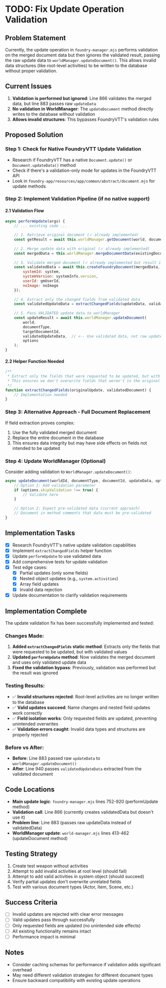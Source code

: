 # TODO: Fix Update Operation Validation

## Problem Statement
Currently, the update operation in `foundry-manager.mjs` performs validation on the merged document data but then ignores the validated result, passing the raw update data to `worldManager.updateDocument()`. This allows invalid data structures (like root-level activities) to be written to the database without proper validation.

## Current Issues
1. **Validation is performed but ignored**: Line 866 validates the merged data, but line 883 passes raw `updateData`
2. **No validation in WorldManager**: The `updateDocument` method directly writes to the database without validation
3. **Allows invalid structures**: This bypasses FoundryVTT's validation rules

## Proposed Solution

### Step 1: Check for Native FoundryVTT Update Validation
- Research if FoundryVTT has a native `Document.update()` or `Document.updateData()` method
- Check if there's a validation-only mode for updates in the FoundryVTT API
- Look in `foundry-app/resources/app/common/abstract/document.mjs` for update methods

### Step 2: Implement Validation Pipeline (if no native support)

#### 2.1 Validation Flow
```javascript
async performUpdate(args) {
    // ... existing code ...
    
    // 1. Retrieve original document (✓ already implemented)
    const getResult = await this.worldManager.getDocument(world, documentType, targetDocumentId);
    
    // 2. Merge update data with original (✓ already implemented)
    const mergedData = this.worldManager.mergeDocumentData(existingDocument, updateData);
    
    // 3. Validate merged document (✓ already implemented but result ignored)
    const validatedData = await this.createFoundryDocument(mergedData, documentType, {
        systemId: system,
        systemVersion: systemInfo.version,
        userId: gmUserId,
        noImage: noImage
    });
    
    // 4. Extract only the changed fields from validated data
    const validatedUpdateData = extractChangedFields(updateData, validatedData);
    
    // 5. Pass VALIDATED update data to worldManager
    const updateResult = await this.worldManager.updateDocument(
        world, 
        documentType, 
        targetDocumentId, 
        validatedUpdateData,  // <-- Use validated data, not raw updateData
        options
    );
}
```

#### 2.2 Helper Function Needed
```javascript
/**
 * Extract only the fields that were requested to be updated, but with validated values
 * This ensures we don't overwrite fields that weren't in the original update request
 */
function extractChangedFields(originalUpdate, validatedDocument) {
    // Implementation needed
}
```

### Step 3: Alternative Approach - Full Document Replacement
If field extraction proves complex:
1. Use the fully validated merged document
2. Replace the entire document in the database
3. This ensures data integrity but may have side effects on fields not intended to be updated

### Step 4: Update WorldManager (Optional)
Consider adding validation to `WorldManager.updateDocument()`:
```javascript
async updateDocument(worldId, documentType, documentId, updateData, options = {}) {
    // Option 1: Add validation parameter
    if (options.skipValidation !== true) {
        // Validate here
    }
    
    // Option 2: Expect pre-validated data (current approach)
    // Document in method comments that data must be pre-validated
}
```

## Implementation Tasks

- [x] Research FoundryVTT's native update validation capabilities
- [x] Implement `extractChangedFields` helper function
- [x] Update `performUpdate` to use validated data
- [x] Add comprehensive tests for update validation
- [x] Test edge cases:
  - [x] Partial updates (only some fields)
  - [x] Nested object updates (e.g., `system.activities`)
  - [x] Array field updates
  - [x] Invalid data rejection
- [x] Update documentation to clarify validation requirements

## Implementation Complete

The update validation fix has been successfully implemented and tested:

### Changes Made:
1. **Added `extractChangedFields` static method**: Extracts only the fields that were requested to be updated, but with validated values
2. **Updated `performUpdate` method**: Now validates the merged document and uses only validated update data
3. **Fixed the validation bypass**: Previously, validation was performed but the result was ignored

### Testing Results:
- ✅ **Invalid structures rejected**: Root-level activities are no longer written to the database
- ✅ **Valid updates succeed**: Name changes and nested field updates work correctly  
- ✅ **Field isolation works**: Only requested fields are updated, preventing unintended overwrites
- ✅ **Validation errors caught**: Invalid data types and structures are properly rejected

### Before vs After:
- **Before**: Line 883 passed raw `updateData` to `worldManager.updateDocument()`
- **After**: Line 940 passes `validatedUpdateData` extracted from the validated document

## Code Locations
- **Main update logic**: `foundry-manager.mjs` lines 752-920 (performUpdate method)
- **Validation call**: Line 866 (currently creates validatedData but doesn't use it)
- **Problem line**: Line 883 (passes raw updateData instead of validatedData)
- **WorldManager update**: `world-manager.mjs` lines 413-462 (updateDocument method)

## Testing Strategy
1. Create test weapon without activities
2. Attempt to add invalid activities at root level (should fail)
3. Attempt to add valid activities in system object (should succeed)
4. Verify partial updates don't overwrite unrelated fields
5. Test with various document types (Actor, Item, Scene, etc.)

## Success Criteria
- [ ] Invalid updates are rejected with clear error messages
- [ ] Valid updates pass through successfully
- [ ] Only requested fields are updated (no unintended side effects)
- [ ] All existing functionality remains intact
- [ ] Performance impact is minimal

## Notes
- Consider caching schemas for performance if validation adds significant overhead
- May need different validation strategies for different document types
- Ensure backward compatibility with existing update operations